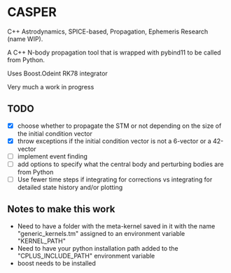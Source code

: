 # CASPER
C++ Astrodynamics, SPICE-based, Propagation, Ephemeris Research (name WIP).

A C++ N-body propagation tool that is wrapped with pybind11 to be called from Python.

Uses Boost.Odeint RK78 integrator 

Very much a work in progress

## TODO
 - [x] choose whether to propagate the STM or not depending on the size of the initial condition vector
 - [x] throw exceptions if the initial condition vector is not a 6-vector or a 42-vector
 - [ ] implement event finding
 - [ ] add options to specify what the central body and perturbing bodies are from Python
 - [ ] Use fewer time steps if integrating for corrections vs integrating for detailed state history and/or plotting

## Notes to make this work
 - Need to have a folder with the meta-kernel saved in it with the name "generic_kernels.tm" assigned to an environment variable "KERNEL_PATH"
 - Need to have your python installation path added to the "CPLUS_INCLUDE_PATH" environment variable
 - boost needs to be installed
